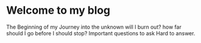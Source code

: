 # Welcome to my blog

The Beginning of my Journey into the unknown
will I burn out?
how far should I go before I should stop?
Important questions to ask
Hard to answer.
